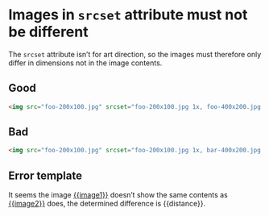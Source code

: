 # Images in `srcset` attribute must not be different

The `srcset` attribute isn’t for art direction, so the images must therefore only differ in dimensions not in the image contents.

## Good

```html
<img src="foo-200x100.jpg" srcset="foo-200x100.jpg 1x, foo-400x200.jpg 2x">
```

## Bad

```html
<img src="foo-200x100.jpg" srcset="foo-200x100.jpg 1x, bar-400x200.jpg 2x">
```

## Error template

It seems the image [{{image1}}]({{image1Url}}) doesn’t show the same contents as [{{image2}}]({{image2Url}}) does, the determined difference is {{distance}}.
